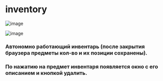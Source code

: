 # inventory

![image](https://user-images.githubusercontent.com/75541723/208128196-72e4ef69-2cc3-4f61-80de-1824ba1247fb.png)

![image](https://user-images.githubusercontent.com/75541723/208127674-cec0c486-4935-4603-adbb-1c194495a1cd.png)

### Автономно работающий инвентарь (после закрытия браузера предметы кол-во и их позиции сохранены).
### По нажатию на предмет инвентаря появляется окно с его описанием и кнопкой удалить.
